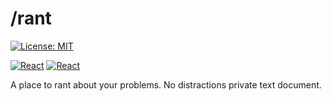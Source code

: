 # /rant

[![License: MIT](https://img.shields.io/badge/License-MIT-blue.svg)](./LICENSE)

[![React](https://img.shields.io/badge/-React-yellowgreen)](https://reactjs.org/)
[![React](https://img.shields.io/badge/-Theme%20UI-blue)](https://reactjs.org/)

A place to rant about your problems. No distractions private text document.